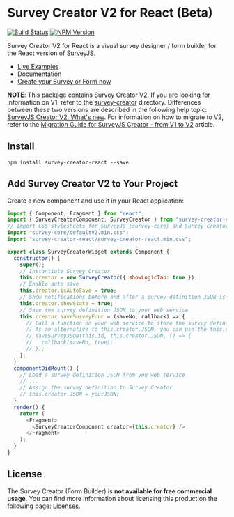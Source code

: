 # Survey Creator V2 for React (Beta)

[![Build Status](https://dev.azure.com/SurveyJS/SurveyJS%20Integration%20Tests/_apis/build/status/SurveyJS%20Creator?branchName=master)](https://dev.azure.com/SurveyJS/SurveyJS%20Integration%20Tests/_build/latest?definitionId=8&branchName=master)
<a href="https://www.npmjs.com/package/survey-creator"><img alt="NPM Version" src="https://img.shields.io/npm/v/survey-creator.svg" data-canonical-src="https://img.shields.io/npm/v/survey-creator.svg" style="max-width:100%;"></a>

Survey Creator V2 for React is a visual survey designer / form builder for the React version of [SurveyJS](https://github.com/surveyjs/survey-library).

- [Live Examples](https://surveyjs.io/Examples/Survey-Creator?platform=ReactjsV2)
- [Documentation](https://surveyjs.io/Documentation/Survey-Creator)
- [Create your Survey or Form now](https://surveyjs.io/create-survey-v2)

**NOTE**: This package contains Survey Creator V2. If you are looking for information on V1, refer to the [survey-creator](./packages/survey-creator) directory. Differences between these two versions are described in the following help topic: [SurveyJS Creator V2: What's new](https://surveyjs.io/Documentation/Survey-Creator?id=Creator-V2-Whats-New). For information on how to migrate to V2, refer to the [Migration Guide for SurveyJS Creator - from V1 to V2](https://surveyjs.io/Documentation/Survey-Creator?id=Migrate-from-V1-to-V2) article.

## Install

```
npm install survey-creator-react --save
```

## Add Survey Creator V2 to Your Project

Create a new component and use it in your React application:

```js
import { Component, Fragment } from "react";
import { SurveyCreatorComponent, SurveyCreator } from "survey-creator-react";
// Import CSS stylesheets for SurveyJS (survey-core) and Survey Creator
import "survey-core/defaultV2.min.css";
import "survey-creator-react/survey-creator-react.min.css";

export class SurveyCreatorWidget extends Component {
  constructor() {
    super();
    // Instantiate Survey Creator
    this.creator = new SurveyCreator({ showLogicTab: true });
    // Enable auto save
    this.creator.isAutoSave = true;
    // Show notifications before and after a survey definition JSON is saved
    this.creator.showState = true;
    // Save the survey definition JSON to your web service
    this.creator.saveSurveyFunc = (saveNo, callback) => {
      // Call a function on your web service to store the survey definition JSON
      // As an alternative to this.creator.JSON, you can use the this.creator.text string property
      // saveSurveyJSON(this.id, this.creator.JSON, () => {
      //   callback(saveNo, true);
      // });
    };
  }
  componentDidMount() {
    // Load a survey definition JSON from you web service
    // ...
    // Assign the survey definition to Survey Creator
    // this.creator.JSON = yourJSON;
  }
  render() {
    return (
      <Fragment>
        <SurveyCreatorComponent creator={this.creator} />
      </Fragment>
    );
  }
}
```

## License

The Survey Creator (Form Builder) is **not available for free commercial usage**. You can find more information about licensing this product on the following page: [Licenses](http://surveyjs.io/Licenses).

